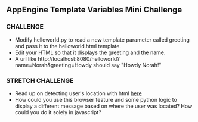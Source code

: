 
## AppEngine Template Variables Mini Challenge
### CHALLENGE
* Modify helloworld.py to read a new template parameter called greeting and pass it to the helloworld.html template. 
* Edit your HTML so that it displays the greeting and the name.
* A url like http://localhost:8080/helloworld?name=Norah&greeting=Howdy should say "Howdy Norah!"

### STRETCH CHALLENGE
* Read up on detecting user's location with html [here](http://www.developerdrive.com/2012/01/using-html5-to-determine-user-location/) 
* How could you use this browser feature and some python logic to display a different message based on where the user was located? How could you do it solely in javascript?
